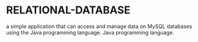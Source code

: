 # RELATIONAL-DATABASE
a simple application that can  access and manage data on MySQL databases using the Java programming language.  Java programming language.

